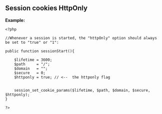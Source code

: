 
Session cookies HttpOnly
-------

**Example:**


    <?php

	//Whenever a session is started, the "httpOnly" option should always be set to "true" or "1":

	public function sessionStart(){

		$lifetime = 3600;
		$path     = "/";
		$domain   = "";
		$secure   = 0;
		$httponly = true; // <--  the httponly flag


		session_set_cookie_params($lifetime, $path, $domain, $secure, $httponly);
	}

	?>
